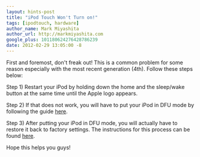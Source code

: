 ```yaml
---
layout: hints-post
title: "iPod Touch Won't Turn on!"
tags: [ipodtouch, hardware]
author_name: Mark Miyashita
author_url: http://markmiyashita.com
google_plus: 101180624276428786239
date: 2012-02-29 13:05:00 -8
---
```


First and foremost, don't freak out! This is a common problem for some reason especially with the most recent generation (4th). Follow these steps below:

Step 1) Restart your iPod by holding down the home and the sleep/wake button at the same time until the Apple logo appears.

Step 2) If that does not work, you will have to put your iPod in DFU mode by following the guide <a href="/how-to-put-your-iphone-in-dfu-mode/">here</a>.

Step 3) After putting your iPod in DFU mode, you will actually have to restore it back to factory settings. The instructions for this process can be found <a href="/how-to-restore-your-iphone-ipod-touch-or-ipad/">here</a>.

Hope this helps you guys!